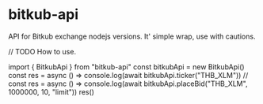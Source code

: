 # bitkub-api
API for Bitkub exchange nodejs versions. It' simple wrap, use with cautions.

// TODO How to use.

import { BitkubApi } from "bitkub-api"
const bitkubApi = new BitkubApi()
const res = async () => console.log(await bitkubApi.ticker("THB_XLM"))
// const res = async () => console.log(await bitkubApi.placeBid("THB_XLM", 1000000, 10, "limit"))
res()
